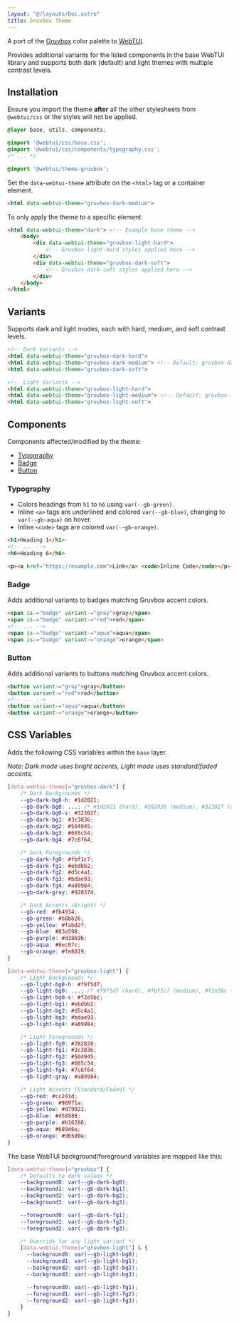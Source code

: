 ```yaml
---
layout: "@/layouts/Doc.astro"
title: Gruvbox Theme
---
```


A port of the [Gruvbox](https://github.com/morhetz/gruvbox) color palette to [WebTUI](https://github.com/webtui/webtui).

Provides additional variants for the listed components in the base WebTUI library and supports both dark (default) and light themes with multiple contrast levels.

## Installation

Ensure you import the theme **after** all the other stylesheets from `@webtui/css` or the styles will not be applied.

```css
@layer base, utils, components;

@import '@webtui/css/base.css';
@import '@webtui/css/components/typography.css';
/* ... */

@import '@webtui/theme-gruvbox';
```

Set the `data-webtui-theme` attribute on the `<html>` tag or a container element.

```html
<html data-webtui-theme="gruvbox-dark-medium">
```

To only apply the theme to a specific element:

```html
<html data-webtui-theme="dark"> <!-- Example base theme -->
    <body>
        <div data-webtui-theme="gruvbox-light-hard">
            <!-- Gruvbox light-hard styles applied here -->
        </div>
        <div data-webtui-theme="gruvbox-dark-soft">
            <!-- Gruvbox dark-soft styles applied here -->
        </div>
    </body>
</html>
```

## Variants

Supports dark and light modes, each with hard, medium, and soft contrast levels.

```html
<!-- Dark Variants -->
<html data-webtui-theme="gruvbox-dark-hard">
<html data-webtui-theme="gruvbox-dark-medium"> <!-- Default: gruvbox-dark or gruvbox -->
<html data-webtui-theme="gruvbox-dark-soft">

<!-- Light Variants -->
<html data-webtui-theme="gruvbox-light-hard">
<html data-webtui-theme="gruvbox-light-medium"> <!-- Default: gruvbox-light -->
<html data-webtui-theme="gruvbox-light-soft">
```

## Components

Components affected/modified by the theme:

- [Typography](#typography)
- [Badge](#badge)
- [Button](#button)

### Typography

- Colors headings from `h1` to `h6` using `var(--gb-green)`.
- Inline `<a>` tags are underlined and colored `var(--gb-blue)`, changing to `var(--gb-aqua)` on hover.
- Inline `<code>` tags are colored `var(--gb-orange)`.

```html
<h1>Heading 1</h1>
<!-- ... -->
<h6>Heading 6</h6>

<p><a href="https://example.com">Link</a> <code>Inline Code</code></p>
```

### Badge

Adds additional variants to badges matching Gruvbox accent colors.

```html
<span is-="badge" variant-="gray">gray</span>
<span is-="badge" variant-="red">red</span>
<!-- ... -->
<span is-="badge" variant-="aqua">aqua</span>
<span is-="badge" variant-="orange">orange</span>
```

### Button

Adds additional variants to buttons matching Gruvbox accent colors.

```html
<button variant-="gray">gray</button>
<button variant-="red">red</button>
<!-- ... -->
<button variant-="aqua">aqua</button>
<button variant-="orange">orange</button>
```

## CSS Variables

Adds the following CSS variables within the `base` layer.

*Note: Dark mode uses bright accents, Light mode uses standard/faded accents.*

```css
[data-webtui-theme|="gruvbox-dark"] {
    /* Dark Backgrounds */
    --gb-dark-bg0-h: #1d2021;
    --gb-dark-bg0: ...; /* #1d2021 (hard), #282828 (medium), #32302f (soft) */
    --gb-dark-bg0-s: #32302f;
    --gb-dark-bg1: #3c3836;
    --gb-dark-bg2: #504945;
    --gb-dark-bg3: #665c54;
    --gb-dark-bg4: #7c6f64;

    /* Dark Foregrounds */
    --gb-dark-fg0: #fbf1c7;
    --gb-dark-fg1: #ebdbb2;
    --gb-dark-fg2: #d5c4a1;
    --gb-dark-fg3: #bdae93;
    --gb-dark-fg4: #a89984;
    --gb-dark-gray: #928374;

    /* Dark Accents (Bright) */
    --gb-red: #fb4934;
    --gb-green: #b8bb26;
    --gb-yellow: #fabd2f;
    --gb-blue: #83a598;
    --gb-purple: #d3869b;
    --gb-aqua: #8ec07c;
    --gb-orange: #fe8019;
}

[data-webtui-theme|="gruvbox-light"] {
    /* Light Backgrounds */
    --gb-light-bg0-h: #f9f5d7;
    --gb-light-bg0: ...; /* #f9f5d7 (hard), #fbf1c7 (medium), #f2e5bc (soft) */
    --gb-light-bg0-s: #f2e5bc;
    --gb-light-bg1: #ebdbb2;
    --gb-light-bg2: #d5c4a1;
    --gb-light-bg3: #bdae93;
    --gb-light-bg4: #a89984;

    /* Light Foregrounds */
    --gb-light-fg0: #282828;
    --gb-light-fg1: #3c3836;
    --gb-light-fg2: #504945;
    --gb-light-fg3: #665c54;
    --gb-light-fg4: #7c6f64;
    --gb-light-gray: #a89984;

    /* Light Accents (Standard/Faded) */
    --gb-red: #cc241d;
    --gb-green: #98971a;
    --gb-yellow: #d79921;
    --gb-blue: #458588;
    --gb-purple: #b16286;
    --gb-aqua: #689d6a;
    --gb-orange: #d65d0e;
}
```

The base WebTUI background/foreground variables are mapped like this:

```css
[data-webtui-theme|="gruvbox"] {
    /* Defaults to dark values */
    --background0: var(--gb-dark-bg0);
    --background1: var(--gb-dark-bg1);
    --background2: var(--gb-dark-bg2);
    --background3: var(--gb-dark-bg3);

    --foreground0: var(--gb-dark-fg1);
    --foreground1: var(--gb-dark-fg2);
    --foreground2: var(--gb-dark-fg3);

    /* Override for any light variant */
    [data-webtui-theme|="gruvbox-light"] & {
      --background0: var(--gb-light-bg0);
      --background1: var(--gb-light-bg1);
      --background2: var(--gb-light-bg2);
      --background3: var(--gb-light-bg3);

      --foreground0: var(--gb-light-fg1);
      --foreground1: var(--gb-light-fg2);
      --foreground2: var(--gb-light-fg3);
    }
}
```
